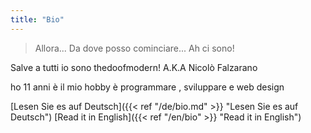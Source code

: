 ```yaml
---
title: "Bio"
---
```

>Allora... Da dove posso cominciare...  Ah ci sono!

Salve a tutti io sono thedoofmodern! A.K.A Nicolò Falzarano

ho 11 anni è il mio hobby è programmare , sviluppare e web design 

[Lesen Sie es auf Deutsch]({{< ref "/de/bio.md" >}} "Lesen Sie es auf Deutsch") [Read it in English]({{< ref "/en/bio" >}} "Read it in English")
